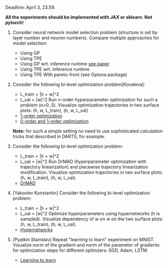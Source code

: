 Deadline: April 3, 23.59.

**All the experiments should be implemented with JAX or sklearn. Not pytorch!**
1. Consider neural network model selection problem (structure is set by layer number and neuron numbers). Compare multiple approaches for model selection:
    - Using GP
    - Using TPE
    - Using GP wrt. inference runtime [see paper](https://arxiv.org/pdf/1206.2944.pdf)
    - Using TPE wrt. inference runtime
    - Using TPE With pareto-front (see Optuna package)
    

    
2. Consider the following bi-level optimization problem[Kovaleva]:
    - L_train = |h + w|^2
    - L_val = |w|^2
   Run n-order hyperparameter optimization for such a problem (n=0..5).
   Visualize optimization trajectories in two surface plots: (h, w, L_train), (h, w, L_val)
   - [1-order optimization](http://proceedings.mlr.press/v48/luketina16.pdf)
   - [0-order and 1-order optimization](https://arxiv.org/pdf/1806.09055.pdf)
   
   **Note:** for such a simple setting no need to use sophisticated calculation tricks that described in DARTS, for example.
   
3. Consider the following bi-level optimization problem:
    - L_train = |h + w|^2
    - L_val = |w|^2
   Run DrMAD (hyperparameter optimization with trajectory linearization) and piecewise trajectory linearization modification.
   Visualize optimization trajectories in two surface plots: (h, w, L_train), (h, w, L_val).
   - [DrMAD](https://arxiv.org/pdf/1601.00917.pdf)

4. [Yakovlev Konstantin] Consider the following bi-level optimization problem:
    - L_train = |h + w|^2
    - L_val = |w|^2
   Optimize hyperparameters using hypernetworks (h is sampled).
   Visualize dependency of w on w on the two surface plots: (h, w, L_train), (h, w, L_val).
   - [Hypernetworks](http://www.ipiran.ru/journal/issues/2021_15_01/Vol15_Issue1.pdf)

   
5. [Pyatkin Stanislav] Repeat "learning to learn" experiment on MNIST. Visualize norm of the gradient and norm of the parameter of gradients for optimization steps for different optimzers: SGD, Adam, LSTM.
    - [Learning to learn](https://arxiv.org/pdf/1606.04474.pdf)
    

   
